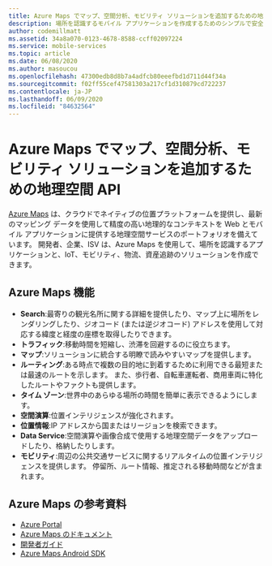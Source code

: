 ```yaml
---
title: Azure Maps でマップ、空間分析、モビリティ ソリューションを追加するための地理空間 API
description: 場所を認識するモバイル アプリケーションを作成するためのシンプルで安全な地理空間サービスについて説明します。
author: codemillmatt
ms.assetid: 34a8a070-0123-4678-8588-ccff02097224
ms.service: mobile-services
ms.topic: article
ms.date: 06/08/2020
ms.author: masoucou
ms.openlocfilehash: 47300edb8d8b7a4adfcb80eeefbd1d711d44f34a
ms.sourcegitcommit: f02ff55cef47581303a217cf1d310879cd722237
ms.contentlocale: ja-JP
ms.lasthandoff: 06/09/2020
ms.locfileid: "84632564"
---
```

# <a name="geospatial-apis-to-add-maps-spatial-analytics-and-mobility-solutions-with-azure-maps"></a>Azure Maps でマップ、空間分析、モビリティ ソリューションを追加するための地理空間 API

[Azure Maps](https://azure.microsoft.com/services/azure-maps/) は、クラウドでネイティブの位置プラットフォームを提供し、最新のマッピング データを使用して精度の高い地理的なコンテキストを Web とモバイル アプリケーションに提供する地理空間サービスのポートフォリオを備えています。 開発者、企業、ISV は、Azure Maps を使用して、場所を認識するアプリケーションと、IoT、モビリティ、物流、資産追跡のソリューションを作成できます。

## <a name="azure-maps-features"></a>Azure Maps 機能

- **Search**:最寄りの観光名所に関する詳細を提供したり、マップ上に場所をレンダリングしたり、ジオコード (または逆ジオコード) アドレスを使用して対応する緯度と経度の座標を取得したりできます。
- **トラフィック**:移動時間を短縮し、渋滞を回避するのに役立ちます。
- **マップ**:ソリューションに統合する明瞭で読みやすいマップを提供します。
- **ルーティング**:ある時点で複数の目的地に到着するために利用できる最短または最速のルートを示します。 また、歩行者、自転車運転者、商用車両に特化したルートやファクトも提供します。
- **タイム ゾーン**:世界中のあらゆる場所の時間を簡単に表示できるようにします。
- **空間演算**:位置インテリジェンスが強化されます。
- **位置情報**:IP アドレスから国またはリージョンを検索できます。
- **Data Service**:空間演算や画像合成で使用する地理空間データをアップロードしたり、格納したりします。
- **モビリティ**:周辺の公共交通サービスに関するリアルタイムの位置インテリジェンスを提供します。 停留所、ルート情報、推定される移動時間などが含まれます。

## <a name="azure-maps-references"></a>Azure Maps の参考資料

- [Azure Portal](https://portal.azure.com) 
- [Azure Maps のドキュメント](/azure/azure-maps/about-azure-maps)
- [開発者ガイド](/azure/azure-maps/how-to-use-android-map-control-library)
- [Azure Maps Android SDK](/azure/azure-maps/how-to-use-android-map-control-library)
